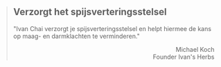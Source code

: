 ><h2>Verzorgt het spijsverteringsstelsel</h2>
>
>"Ivan Chai verzorgt je spijsverteringsstelsel en helpt hiermee de kans op maag- en darmklachten te verminderen."
>
> <p style="text-align: right">Michael Koch<br>Founder Ivan's Herbs</p>
